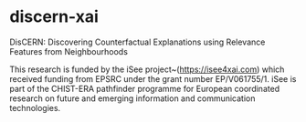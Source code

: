 # discern-xai
DisCERN: Discovering Counterfactual Explanations using Relevance Features from Neighbourhoods





























This research is funded by the iSee project~(https://isee4xai.com) which received funding from EPSRC under the grant number EP/V061755/1. iSee is part of the CHIST-ERA pathfinder programme for European coordinated research on future and emerging information and communication technologies.
